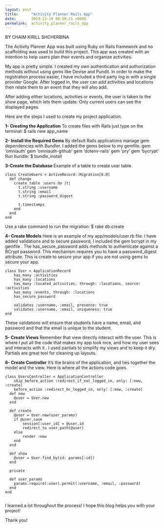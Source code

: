 ```yaml
---
layout: post
title:      "Activity Planner Rails App"
date:       2019-12-19 00:59:21 +0000
permalink:  activity_planner_rails_app
---
```



BY CHAIM KIRILL SHCHERBINA

The Activity Planner App was built using Ruby on Rails framework and no scaffolding was used to build this project. This app was created with an intention to help users plan their events and organize activities.

My app is pretty simple. I created my own authentication and authorization methods without using gems like Devise and Pundit. In order to make the registration process easier, I have included a third party log in with a single provider Google. After logged in, the user can add activities and locations then relate them to an event that they will also add.

After adding either locations, activities or events, the user is taken to the show page, which lets them update. Only current users can see the displayed pages.

Here are the steps I used to create my project application.

**1- Creating the Application**
To create files with Rails just type on the terminal:
$ rails new app_name

**2- Install the Required Gems**
By default Rails applications manage gem dependencies with Bundler. I added the gems below to my gemfile.
gem ‘omniauth’
gem ‘omniauth-github’
gem ‘dotenv-rails’
gem ‘pry’
gem ‘bycrypt’
Run bundle:
$ bundle_install

**3-Create the Database**
Example of a table to create user table.

```
class CreateUsers < ActiveRecord::Migration[6.0]
  def change
    create_table :users do |t|
      t.string :username
      t.string :email
      t.string :password_digest

      t.timestamps
    end
  end
end
```

Use a rake command to run the migration:
$ rake db:create

**4- Create Models**
Here is an example of my app/models/user.rb file. I have added validations and to secure password, I included the gem bcrypt in my gemfile .
The has_secure_password adds methods to authenticate against a BCrypt password. This mechanism requires you to have a password_digest attribute. This is create to secure your app if you are not using gems to secure your app.

```
class User < ApplicationRecord
    has_many :activities
    has_many :locations
    has_many :located_activities, through: :locations, source: :activities 
    has_many :events, through: :locations
    has_secure_password

    validates :username, :email, presence: true
    validates :username, :email, uniqueness: true
end

```

These validations will ensure that students have a name, email, and password and that the email is unique to the student.

**5- Create Views**
Remember that view directly interact with the user. This is where I put all the code that makes my app look nice, and how my user sees and interacts with it . I used partials to simplify my views and to keep it dry. Partials are great tool for cleaning up layouts.


**6- Create Controller**
It’s the brains of the application, and ties together the model and the view. Here is where all the actions code goes.

```
class UsersController < ApplicationController
    skip_before_action :redirect_if_not_logged_in, only: [:new, :create]
    before_action :redirect_bc_logged_in, only: [:new, :create]
  def new
    @user = User.new
  end

  def create
    @user = User.new(user_params)
    if @user.save
        session[:user_id] = @user.id
        redirect_to user_path(@user)
    else
        render :new
    end
  end

  def show
    @user = User.find_by(id: params[:id])
  end

  private

  def user_params
    params.require(:user).permit(:username, :email, :password)
  end
end


```

 I learned a lot throughout the process! I hope this blog helps you with your project!
 
 Thank you!



